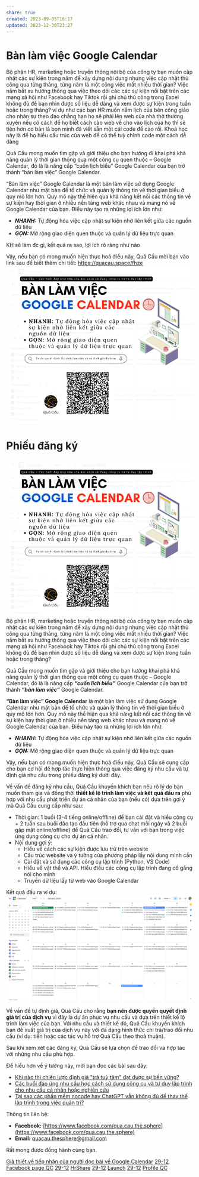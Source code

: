 ```yaml
---
share: true
created: 2023-09-05T16:17
updated: 2023-12-30T23:27
---
```


# Bàn làm việc Google Calendar
Bộ phận HR, marketing hoặc truyền thông nội bộ của công ty bạn muốn cập nhật các sự kiện trong năm để xây dựng nội dung nhưng việc cập nhật thủ công qua từng tháng, từng năm là một công việc mất nhiều thời gian? Việc nắm bắt xu hướng thông qua việc theo dõi các các sự kiện nổi bật trên các mạng xã hội như Facebook hay Tiktok rồi ghi chú thủ công trong Excel không đủ để bạn nhìn được số liệu dễ dàng và xem được sự kiện trong tuần hoặc trong tháng?
ví dụ như các bạn HR muốn nắm lịch của bên công giáo cho nhân sự theo đạo chẳng hạn
họ sẽ phải lên web của nhà thờ thường xuyên
nếu có cách để họ biết cách cào web về cho vào lịch của họ thì sẽ tiện hơn
cơ bản là bọn mình đã viết sẵn một cái code để cào rồi. Khoá học này là để họ hiểu cấu trúc của web để có thể tuỳ chỉnh code một cách dễ dàng

Quả Cầu mong muốn tìm gặp và giới thiệu cho bạn hướng đi khai phá khả năng quản lý thời gian thông qua một công cụ quen thuộc – Google Calendar, đó là là nâng cấp “cuốn lịch biểu” Google Calendar của bạn trở thành “bàn làm việc” Google Calendar.

“Bàn làm việc” Google Calendar là một bàn làm việc sử dụng Google Calendar như mặt bàn để tổ chức và quản lý thông tin về thời gian biểu ở quy mô lớn hơn. Quy mô này thể hiện qua khả năng kết nối các thông tin về sự kiện hay thời gian ở nhiều nền tảng web khác nhau và mang nó về Google Calendar của bạn. Điều này tạo ra những lợi ích lớn như:

- ***NHANH:*** Tự động hóa việc cập nhật sự kiện nhờ liên kết giữa các nguồn dữ liệu
- ***GỌN:*** Mở rộng giao diện quen thuộc và quản lý dữ liệu trực quan 

 KH sẽ làm đc gì, kết quả ra sao, lợi ích rõ ràng như nào
 
Vậy, nếu bạn có mong muốn hiện thực hoá điều này, Quả Cầu mời bạn vào link sau để biết thêm chi tiết: https://quacau.space/fhze
![Bàn làm việc Google Calendar.png](../../../assets/attachments/B%C3%A0n%20l%C3%A0m%20vi%E1%BB%87c%20Google%20Calendar.png)


# Phiếu đăng ký
![Bàn làm việc Google Calendar.png](../../../assets/attachments/B%C3%A0n%20l%C3%A0m%20vi%E1%BB%87c%20Google%20Calendar.png)
Bộ phận HR, marketing hoặc truyền thông nội bộ của công ty bạn muốn cập nhật các sự kiện trong năm để xây dựng nội dung nhưng việc cập nhật thủ công qua từng tháng, từng năm là một công việc mất nhiều thời gian? Việc nắm bắt xu hướng thông qua việc theo dõi các các sự kiện nổi bật trên các mạng xã hội như Facebook hay Tiktok rồi ghi chú thủ công trong Excel không đủ để bạn nhìn được số liệu dễ dàng và xem được sự kiện trong  tuần hoặc trong tháng?

Quả Cầu mong muốn tìm gặp và giới thiệu cho bạn hướng khai phá khả năng quản lý thời gian thông qua một công cụ quen thuộc – Google Calendar, đó là là nâng cấp ***“cuốn lịch biểu”*** Google Calendar của bạn trở thành ***“bàn làm việc”*** Google Calendar.

**“Bàn làm việc” Google Calendar** là một bàn làm việc sử dụng Google Calendar như mặt bàn để tổ chức và quản lý thông tin về thời gian biểu ở quy mô lớn hơn. Quy mô này thể hiện qua khả năng kết nối các thông tin về sự kiện hay thời gian ở nhiều nền tảng web khác nhau và mang nó về Google Calendar của bạn. Điều này tạo ra những lợi ích lớn như:

- ***NHANH:*** Tự động hóa việc cập nhật sự kiện nhờ liên kết giữa các nguồn dữ liệu
- ***GỌN:*** Mở rộng giao diện quen thuộc và quản lý dữ liệu trực quan 

Vậy, nếu bạn có mong muốn hiện thực hoá điều này, Quả Cầu sẽ cung cấp cho bạn cơ hội để hợp tác thực hiện thông qua việc đăng ký nhu cầu và tự định giá nhu cầu trong phiếu đăng ký dưới đây. 

Về vấn đề đăng ký nhu cầu, Quả Cầu khuyến khích bạn nêu rõ lý do bạn muốn tham gia và đồng thời **thiết kế lộ trình làm việc và kết quả đầu ra** phù hợp với nhu cầu phát triển dự án cá nhân của bạn (nếu có) dựa trên gợi ý mà Quả Cầu cung cấp như sau:
- Thời gian: 1 buổi (3-4 tiếng online/offline) để bạn cài đặt và hiểu công cụ + 2 tuần sau buổi đào tạo đầu tiên (hỗ trợ qua chat mỗi ngày và 2 buổi gặp mặt online/offline) để Quả Cầu trao đổi, tư vấn  với bạn trong việc ứng dụng công cụ cho dự án cá nhân. 
- Nội dung gợi ý:
	- Hiểu về cách các sự kiện được lưu trữ trên website
	- Cấu trúc website và ý tưởng của phương pháp lấy nội dung mình cần
	- Cài đặt và sử dụng các công cụ lập trình (Python, VS Code) 
	- Hiểu về vật thể và API. Hiểu điều các công cụ lập trình đang cố gắng nói cho mình
	- Truyền dữ liệu lấy từ web vào Google Calendar

Kết quả đầu ra ví dụ:
![Bàn làm việc Google Calendar demo.png](../../../assets/attachments/B%C3%A0n%20l%C3%A0m%20vi%E1%BB%87c%20Google%20Calendar%20demo.png)

Về vấn đề tự định giá, Quả Cầu cho rằng **bạn nên được quyền quyết định giá trị của dịch vụ** vì đây là dự án phục vụ nhu cầu và dựa trên thiết kế lộ trình làm việc của bạn. Với nhu cầu và thiết kế đó, Quả Cầu khuyến khích bạn đề xuất giá trị của dịch vụ này với đa dạng hình thức chi trả/trao đổi nhu cầu (ví dụ: tiền hoặc các tác vụ hỗ trợ Quả Cầu theo thoả thuận).

Sau khi xem xét các đăng ký, Quả Cầu sẽ lựa chọn để trao đổi và hợp tác với những nhu cầu phù hợp.

Để hiểu hơn về ý tưởng này, mời bạn đọc các bài sau đây:
- [Khi nào thì chiến lược định giá "trả tuỳ tâm" đạt được sự bền vững?](../9%20Blog/M%C3%B4%20h%C3%ACnh%20kinh%20doanh%20c%E1%BB%A7a%20c%C3%A1c%20bu%E1%BB%95i%20%C4%91%C3%A1p%20%E1%BB%A9ng%20nhu%20c%E1%BA%A7u%20h%E1%BB%8Dc%20c%C3%A1ch%20s%E1%BB%AD%20d%E1%BB%A5ng%20c%C3%B4ng%20c%E1%BB%A5%20v%C3%A0%20t%C6%B0%20duy%20l%E1%BA%ADp%20tr%C3%ACnh.md)
 - [Các buổi đáp ứng nhu cầu học cách sử dụng công cụ và tư duy lập trình cho nhu cầu cá nhân hoặc nghiên cứu](../9%20Blog/C%C3%A1c%20bu%E1%BB%95i%20%C4%91%C3%A1p%20%E1%BB%A9ng%20nhu%20c%E1%BA%A7u%20h%E1%BB%8Dc%20c%C3%A1ch%20s%E1%BB%AD%20d%E1%BB%A5ng%20c%C3%B4ng%20c%E1%BB%A5%20v%C3%A0%20t%C6%B0%20duy%20l%E1%BA%ADp%20tr%C3%ACnh%20cho%20nhu%20c%E1%BA%A7u%20c%C3%A1%20nh%C3%A2n%20ho%E1%BA%B7c%20nghi%C3%AAn%20c%E1%BB%A9u.md)
 - [Tại sao các phần mềm nocode hay ChatGPT vẫn không đủ để thay thế lập trình trong việc quản trị?](../../Tr%E1%BA%A5n%20K%E1%BB%B3/9%20Blog/L%C3%BD%20do%20vi%E1%BA%BFt%20Tr%E1%BA%A5n%20K%E1%BB%B3.md)

Thông tin liên hệ:

- **Facebook:** [https://www.facebook.com/qua.cau.the.sphere](https://www.facebook.com/qua.cau.the.sphere)
- **Email:** quacau.thesphere@gmail.com

Rất mong được đồng hành cùng bạn.

[Giả thiết về tiếp nhận của người đọc bài về Google Calendar](../2%20Gi%E1%BA%A3%20thuy%E1%BA%BFt/Gi%E1%BA%A3%20thi%E1%BA%BFt%20v%E1%BB%81%20ti%E1%BA%BFp%20nh%E1%BA%ADn%20c%E1%BB%A7a%20ng%C6%B0%E1%BB%9Di%20%C4%91%E1%BB%8Dc%20b%C3%A0i%20v%E1%BB%81%20Google%20Calendar.md)
[29-12](29-12.md) [Facebook page QC](../../%CE%9E%20K%E1%BA%BFt%20qu%E1%BA%A3%20truy%E1%BB%81n%20th%C3%B4ng/N%C6%A1i%20%C4%91%C4%83ng/Facebook%20page%20QC.md)
[29-12](29-12.md) [HrShare](../../%CE%9E%20K%E1%BA%BFt%20qu%E1%BA%A3%20truy%E1%BB%81n%20th%C3%B4ng/N%C6%A1i%20%C4%91%C4%83ng/Nh%C3%B3m%20Facebook/HrShare.md) 
[29-12](29-12.md) [Launch](../../%CE%9E%20K%E1%BA%BFt%20qu%E1%BA%A3%20truy%E1%BB%81n%20th%C3%B4ng/N%C6%A1i%20%C4%91%C4%83ng/Nh%C3%B3m%20Facebook/Launch.md) 
[29-12](29-12.md) [Profile QC](../../%CE%9E%20K%E1%BA%BFt%20qu%E1%BA%A3%20truy%E1%BB%81n%20th%C3%B4ng/N%C6%A1i%20%C4%91%C4%83ng/Profile%20QC.md)